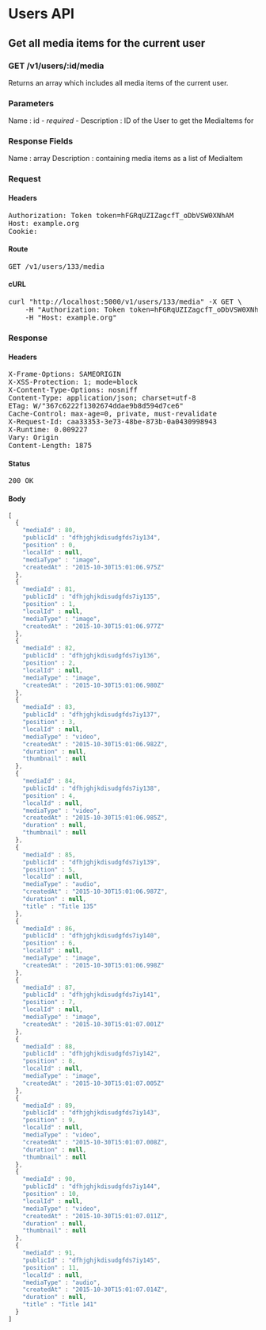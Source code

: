 # Users API

## Get all media items for the current user

### GET /v1/users/:id/media

Returns an array which includes all media items of the current user.

### Parameters

Name : id *- required -*
Description : ID of the User to get the MediaItems for


### Response Fields

Name : array
Description : containing media items as a list of MediaItem

### Request

#### Headers

<pre>Authorization: Token token=hFGRqUZIZagcfT_oDbVSW0XNhAM
Host: example.org
Cookie: </pre>

#### Route

<pre>GET /v1/users/133/media</pre>

#### cURL

<pre class="request">curl &quot;http://localhost:5000/v1/users/133/media&quot; -X GET \
	-H &quot;Authorization: Token token=hFGRqUZIZagcfT_oDbVSW0XNhAM&quot; \
	-H &quot;Host: example.org&quot;</pre>

### Response

#### Headers

<pre>X-Frame-Options: SAMEORIGIN
X-XSS-Protection: 1; mode=block
X-Content-Type-Options: nosniff
Content-Type: application/json; charset=utf-8
ETag: W/&quot;367c6222f1302674ddae9b8d594d7ce6&quot;
Cache-Control: max-age=0, private, must-revalidate
X-Request-Id: caa33353-3e73-48be-873b-0a0430998943
X-Runtime: 0.009227
Vary: Origin
Content-Length: 1875</pre>

#### Status

<pre>200 OK</pre>

#### Body

```javascript
[
  {
    "mediaId" : 80,
    "publicId" : "dfhjghjkdisudgfds7iy134",
    "position" : 0,
    "localId" : null,
    "mediaType" : "image",
    "createdAt" : "2015-10-30T15:01:06.975Z"
  },
  {
    "mediaId" : 81,
    "publicId" : "dfhjghjkdisudgfds7iy135",
    "position" : 1,
    "localId" : null,
    "mediaType" : "image",
    "createdAt" : "2015-10-30T15:01:06.977Z"
  },
  {
    "mediaId" : 82,
    "publicId" : "dfhjghjkdisudgfds7iy136",
    "position" : 2,
    "localId" : null,
    "mediaType" : "image",
    "createdAt" : "2015-10-30T15:01:06.980Z"
  },
  {
    "mediaId" : 83,
    "publicId" : "dfhjghjkdisudgfds7iy137",
    "position" : 3,
    "localId" : null,
    "mediaType" : "video",
    "createdAt" : "2015-10-30T15:01:06.982Z",
    "duration" : null,
    "thumbnail" : null
  },
  {
    "mediaId" : 84,
    "publicId" : "dfhjghjkdisudgfds7iy138",
    "position" : 4,
    "localId" : null,
    "mediaType" : "video",
    "createdAt" : "2015-10-30T15:01:06.985Z",
    "duration" : null,
    "thumbnail" : null
  },
  {
    "mediaId" : 85,
    "publicId" : "dfhjghjkdisudgfds7iy139",
    "position" : 5,
    "localId" : null,
    "mediaType" : "audio",
    "createdAt" : "2015-10-30T15:01:06.987Z",
    "duration" : null,
    "title" : "Title 135"
  },
  {
    "mediaId" : 86,
    "publicId" : "dfhjghjkdisudgfds7iy140",
    "position" : 6,
    "localId" : null,
    "mediaType" : "image",
    "createdAt" : "2015-10-30T15:01:06.998Z"
  },
  {
    "mediaId" : 87,
    "publicId" : "dfhjghjkdisudgfds7iy141",
    "position" : 7,
    "localId" : null,
    "mediaType" : "image",
    "createdAt" : "2015-10-30T15:01:07.001Z"
  },
  {
    "mediaId" : 88,
    "publicId" : "dfhjghjkdisudgfds7iy142",
    "position" : 8,
    "localId" : null,
    "mediaType" : "image",
    "createdAt" : "2015-10-30T15:01:07.005Z"
  },
  {
    "mediaId" : 89,
    "publicId" : "dfhjghjkdisudgfds7iy143",
    "position" : 9,
    "localId" : null,
    "mediaType" : "video",
    "createdAt" : "2015-10-30T15:01:07.008Z",
    "duration" : null,
    "thumbnail" : null
  },
  {
    "mediaId" : 90,
    "publicId" : "dfhjghjkdisudgfds7iy144",
    "position" : 10,
    "localId" : null,
    "mediaType" : "video",
    "createdAt" : "2015-10-30T15:01:07.011Z",
    "duration" : null,
    "thumbnail" : null
  },
  {
    "mediaId" : 91,
    "publicId" : "dfhjghjkdisudgfds7iy145",
    "position" : 11,
    "localId" : null,
    "mediaType" : "audio",
    "createdAt" : "2015-10-30T15:01:07.014Z",
    "duration" : null,
    "title" : "Title 141"
  }
]
```
